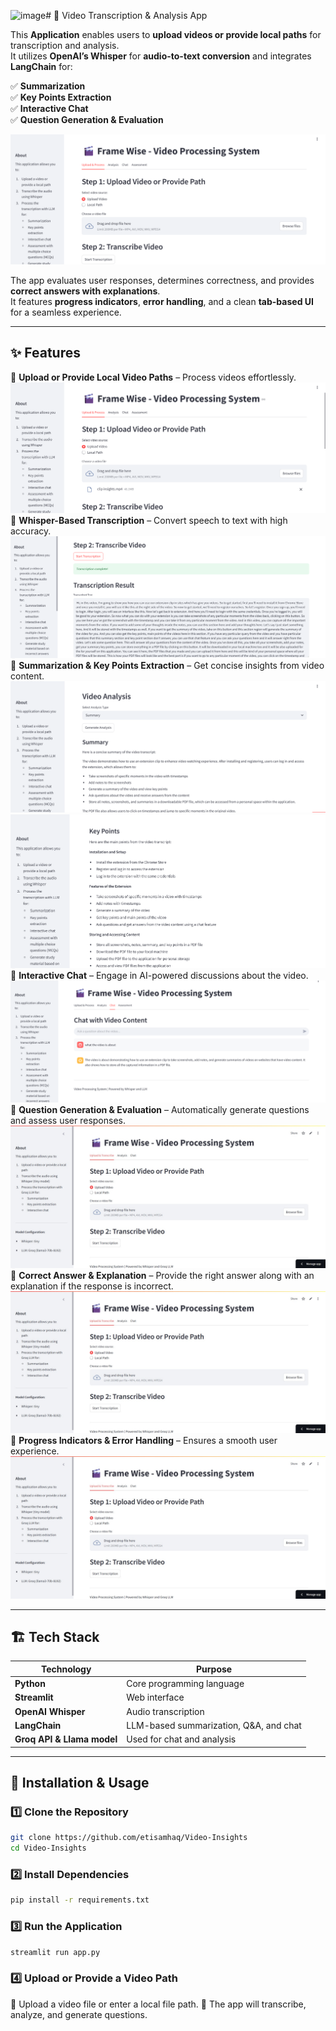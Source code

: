 <img width="958" alt="image" src="https://github.com/user-attachments/assets/db927f2f-ed80-4aba-b8f7-305772636f39" /># 🎥 Video Transcription & Analysis App  

This **Application** enables users to **upload videos or provide local paths** for transcription and analysis.  
It utilizes **OpenAI’s Whisper** for **audio-to-text conversion** and integrates **LangChain** for:  

✅ **Summarization**  
✅ **Key Points Extraction**  
✅ **Interactive Chat**  
✅ **Question Generation & Evaluation**  

![pic](https://github.com/etisamhaq/Video-Insights/blob/main/p2.png)

The app evaluates user responses, determines correctness, and provides **correct answers with explanations**.  
It features **progress indicators**, **error handling**, and a clean **tab-based UI** for a seamless experience.  

---

## ✨ Features  

🔹 **Upload or Provide Local Video Paths** – Process videos effortlessly.  
![pic](https://github.com/etisamhaq/Video-Insights/blob/main/p1.png)
🔹 **Whisper-Based Transcription** – Convert speech to text with high accuracy.  
![pic](https://github.com/etisamhaq/Video-Insights/blob/main/p9.png)
🔹 **Summarization & Key Points Extraction** – Get concise insights from video content.  
![pic](https://github.com/etisamhaq/Video-Insights/blob/main/p3.png)
![pic](https://github.com/etisamhaq/Video-Insights/blob/main/p4.png)
🔹 **Interactive Chat** – Engage in AI-powered discussions about the video.  
![pic](https://github.com/etisamhaq/Video-Insights/blob/main/p10.png)
🔹 **Question Generation & Evaluation** – Automatically generate questions and assess user responses.  
![pic](https://github.com/etisamhaq/Video-Insights/blob/main/pic1.jpg)
🔹 **Correct Answer & Explanation** – Provide the right answer along with an explanation if the response is incorrect.  
![pic](https://github.com/etisamhaq/Video-Insights/blob/main/pic1.jpg)
🔹 **Progress Indicators & Error Handling** – Ensures a smooth user experience.  
![pic](https://github.com/etisamhaq/Video-Insights/blob/main/pic1.jpg)

---

## 🏗️ Tech Stack  

| Technology  | Purpose |
|------------|---------|
| **Python**  | Core programming language |
| **Streamlit** | Web interface |
| **OpenAI Whisper** | Audio transcription |
| **LangChain** | LLM-based summarization, Q&A, and chat |
| **Groq API & Llama model** | Used for chat and analysis |

---

## 🚀 Installation & Usage  

### 1️⃣ Clone the Repository  
```bash
git clone https://github.com/etisamhaq/Video-Insights
cd Video-Insights
```
### 2️⃣ Install Dependencies
```bash
pip install -r requirements.txt
```
### 3️⃣ Run the Application
```bash
streamlit run app.py
```
### 4️⃣ Upload or Provide a Video Path
🔹 Upload a video file or enter a local file path.
🔹 The app will transcribe, analyze, and generate questions.
